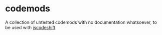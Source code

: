 # codemods

A collection of untested codemods with no documentation whatsoever, to be used with [jscodeshift](https://github.com/facebook/jscodeshift)
